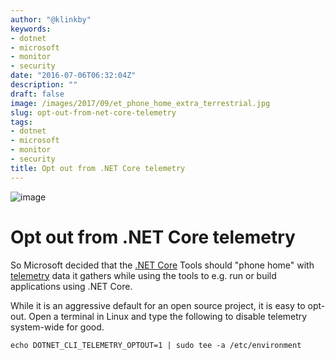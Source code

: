 ```yaml
---
author: "@klinkby"
keywords:
- dotnet
- microsoft
- monitor
- security
date: "2016-07-06T06:32:04Z"
description: ""
draft: false
image: /images/2017/09/et_phone_home_extra_terrestrial.jpg
slug: opt-out-from-net-core-telemetry
tags:
- dotnet
- microsoft
- monitor
- security
title: Opt out from .NET Core telemetry
---
```

![image](/images/2017/09/et_phone_home_extra_terrestrial.jpg)
# Opt out from .NET Core telemetry

So Microsoft decided that the [.NET Core](https://github.com/dotnet/core) Tools should "phone home" with [telemetry](https://docs.microsoft.com/en-us/dotnet/articles/core/tools/telemetry) data it gathers while using the tools to e.g. run or build applications using .NET Core. 
   
While it is an aggressive default for an open source project, it is easy to opt-out. Open a terminal in Linux and type the following to disable telemetry system-wide for good. 

```SH
echo DOTNET_CLI_TELEMETRY_OPTOUT=1 | sudo tee -a /etc/environment
```

